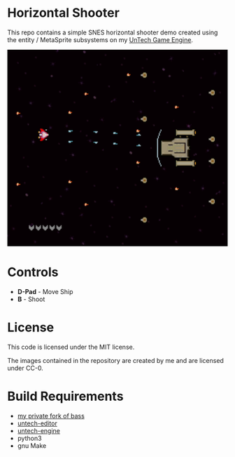 Horizontal Shooter
==================

This repo contains a simple SNES horizontal shooter demo created using
the entity / MetaSprite subsystems on my [UnTech Game
Engine](https://github.com/undisbeliever/untech-engine).

<img src="screenshot.png?raw=true" alt="Horizontal Shooter Screenshot" width="512" height="448">


Controls
========
 * **D-Pad** - Move Ship
 * **B** - Shoot


License
=======
This code is licensed under the MIT license.

The images contained in the repository are created by me and are
licensed under CC-0.


Build Requirements
===================
 * [my private fork of bass](https://github.com/undisbeliever/bass-untech)
 * [untech-editor](https://github.com/undisbeliever/untech-editor)
 * [untech-engine](https://github.com/undisbeliever/untech-engine)
 * python3
 * gnu Make

